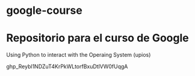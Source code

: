 # google-course
Repositorio para el curso de Google
===

Using Python to interact with the Operaing System
(upios)

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
